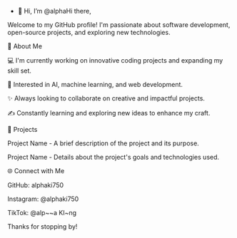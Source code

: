 - 👋 Hi, I’m @alphaHi there, 

Welcome to my GitHub profile! I'm passionate about software development, open-source projects, and exploring new technologies.

🌟 About Me

💻 I'm currently working on innovative coding projects and expanding my skill set.

🧠 Interested in AI, machine learning, and web development.

✨ Always looking to collaborate on creative and impactful projects.

✍️ Constantly learning and exploring new ideas to enhance my craft.

🎨 Projects

Project Name - A brief description of the project and its purpose.

Project Name - Details about the project's goals and technologies used.

🌐 Connect with Me

GitHub: alphaki750

Instagram: @alphaki750

TikTok: @alp~~a KI~ng

Thanks for stopping by!

<!---
alphaki750/alphaki750 is a ✨ special ✨ repository because its `README.md` (this file) appears on your GitHub profile.
You can click the Preview link to take a look at your changes.
--->
